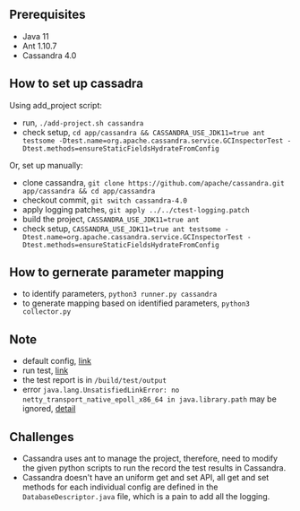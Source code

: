 ## Prerequisites
- Java 11
- Ant 1.10.7
- Cassandra 4.0

## How to set up cassadra
Using add_project script:
- run, `./add-project.sh cassandra`
- check setup, `cd app/cassandra && CASSANDRA_USE_JDK11=true ant testsome -Dtest.name=org.apache.cassandra.service.GCInspectorTest -Dtest.methods=ensureStaticFieldsHydrateFromConfig`

Or, set up manually:
- clone cassandra, `git clone https://github.com/apache/cassandra.git app/cassandra && cd app/cassandra`
- checkout commit, `git switch cassandra-4.0`
- apply logging patches, `git apply ../../ctest-logging.patch`
- build the project, `CASSANDRA_USE_JDK11=true ant`
- check setup, `CASSANDRA_USE_JDK11=true ant testsome -Dtest.name=org.apache.cassandra.service.GCInspectorTest -Dtest.methods=ensureStaticFieldsHydrateFromConfig`

## How to gernerate parameter mapping
- to identify parameters, `python3 runner.py cassandra`
- to generate mapping based on identified parameters, `python3 collector.py`

## Note
- default config, [link](https://cassandra.apache.org/doc/latest/cassandra/getting_started/configuring.html)
- run test, [link](https://cassandra.apache.org/_/development/testing.html)
- the test report is in `/build/test/output`
- error `java.lang.UnsatisfiedLinkError: no netty_transport_native_epoll_x86_64 in java.library.path` may be ignored, [detail](https://stackoverflow.com/a/62219986)

## Challenges
- Cassandra uses ant to manage the project, therefore, need to modify the given python scripts to run the record the test results in Cassandra.
- Cassandra doesn't have an uniform get and set API, all get and set methods for each individual config are defined in the `DatabaseDescriptor.java` file, which is a pain to add all the logging.
